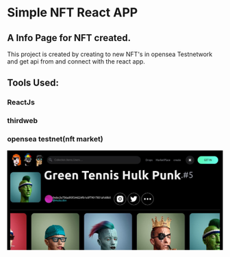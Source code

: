 # Simple NFT React APP

## A Info Page for NFT created.

This project is created by creating to new NFT's in opensea Testnetwork and get api from and connect with the react app.

## Tools Used:

### ReactJs

### thirdweb

### opensea testnet(nft market)

![Getting Started](./src/assets/screen.jpg)
